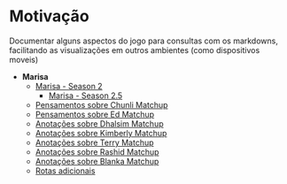 # Motivação
Documentar alguns aspectos do jogo para consultas com os markdowns, facilitando as visualizações em outros ambientes (como dispositivos moveis)

* **Marisa**
  * [Marisa - Season 2](Season2Marisa.md)
    * [Marisa - Season 2.5](Season25Marisa.md)
  * [Pensamentos sobre Chunli Matchup](ChunliMU.md)
  * [Pensamentos sobre Ed Matchup](EdMU.md)
  * [Anotações sobre Dhalsim Matchup](DhalsimMU.md)
  * [Anotações sobre Kimberly Matchup](KimberlyMU.md)
  * [Anotações sobre Terry Matchup](TerryMU.md)
  * [Anotações sobre Rashid Matchup](RashidMU.md)
  * [Anotações sobre Blanka Matchup](BlankaMU)
  * [Rotas adicionais](routes.md)